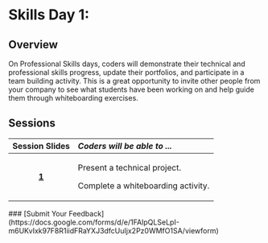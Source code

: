 # Skills Day 1:

## Overview

On Professional Skills days, coders will demonstrate their technical and professional skills progress, update their portfolios, and participate in a team building activity. This is a great opportunity to invite other people from your company to see what students have been working on and help guide them through whiteboarding exercises.

## Sessions

<table>
  <thead>
    <tr>
      <th style="text-align:center">Session Slides</th>
      <th style="text-align:left"><em>Coders will be able to ...</em>
      </th>
    </tr>
  </thead>
  <tbody>
    <tr>
      <td style="text-align:center"><a href="https://docs.google.com/presentation/d/1WN6GwfpCL7mr6t_dnlaZGRU80mUSjDKKnKLvCZ1rH4M/edit#slide=id.g3748a0c7e9_0_0"><b>1</b></a>
      </td>
      <td style="text-align:left">
        <p>Present a technical project.</p>
        <p>Complete a whiteboarding activity.</p>
      </td>
    </tr>
  </tbody>
</table>### [Submit Your Feedback](https://docs.google.com/forms/d/e/1FAIpQLSeLpI-m6UKvIxk97F8R1iidFRaYXJ3dfcUuIjx2Pz0WMfO1SA/viewform)

